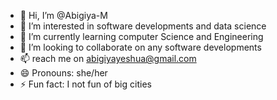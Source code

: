 - 👋 Hi, I’m @Abigiya-M
- 👀 I’m interested in software developments and data science  
- 🌱 I’m currently learning computer Science and Engineering 
- 💞️ I’m looking to collaborate on any software developments 
- 📫 reach me on abigiyayeshua@gmail.com
- 😄 Pronouns: she/her
- ⚡ Fun fact: I not fun of big cities 

<!---
Abigiya-M/Abigiya-M is a ✨ special ✨ repository because its `README.md` (this file) appears on your GitHub profile.
You can click the Preview link to take a look at your changes.
--->
